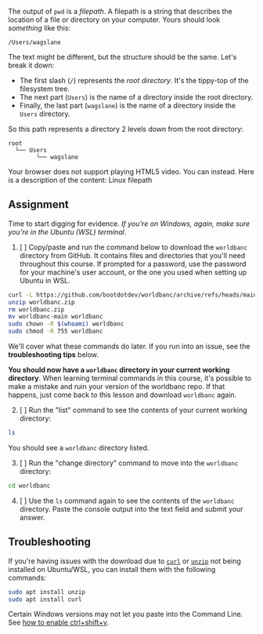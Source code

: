 The output of `pwd` is a _filepath_. A filepath is a string that describes the location of a file or directory on your computer. Yours should look _something_ like this:

```
/Users/wagslane
```

The text might be different, but the structure should be the same. Let's break it down:

- The first slash (`/`) represents the _root directory_. It's the tippy-top of the filesystem tree.
- The next part (`Users`) is the name of a directory inside the root directory.
- Finally, the last part (`wagslane`) is the name of a directory inside the `Users` directory.

So this path represents a directory 2 levels down from the root directory:

```
root
  └── Users
        └── wagslane
```

Your browser does not support playing HTML5 video. You can instead. Here is a description of the content: Linux filepath

## Assignment

Time to start digging for evidence. _If you're on Windows, again, make sure you're in the Ubuntu (WSL) terminal_.

1. [ ] Copy/paste and run the command below to download the `worldbanc` directory from GitHub. It contains files and directories that you'll need throughout this course. If prompted for a password, use the password for your machine's user account, or the one you used when setting up Ubuntu in WSL.

```bash
curl -L https://github.com/bootdotdev/worldbanc/archive/refs/heads/main.zip -o worldbanc.zip
unzip worldbanc.zip
rm worldbanc.zip
mv worldbanc-main worldbanc
sudo chown -R $(whoami) worldbanc
sudo chmod -R 755 worldbanc
```

We'll cover what these commands do later. If you run into an issue, see the **troubleshooting tips** below.

**You should now have a `worldbanc` directory in your current working directory**. When learning terminal commands in this course, it's possible to make a mistake and ruin your version of the worldbanc repo. If that happens, just come back to this lesson and download `worldbanc` again.

2. [ ] Run the "list" command to see the contents of your current working directory:

```bash
ls
```

You should see a `worldbanc` directory listed.

3. [ ] Run the "change directory" command to move into the `worldbanc` directory:

```bash
cd worldbanc
```

4. [ ] Use the `ls` command again to see the contents of the `worldbanc` directory. Paste the console output into the text field and submit your answer.

## Troubleshooting

If you're having issues with the download due to [`curl`](https://curl.se/docs/manpage.html) or [`unzip`](https://www.linux.org/docs/man1/unzip.html) not being installed on Ubuntu/WSL, you can install them with the following commands:

```bash
sudo apt install unzip
sudo apt install curl
```

Certain Windows versions may not let you paste into the Command Line. See [how to enable ctrl+shift+v](https://superuser.com/questions/1410026/how-to-enable-ctrl-shift-v-in-windows-subsystem-for-linux-wsl-command-pr).